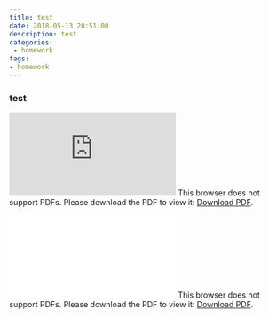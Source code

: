 ```yaml
---
title: test
date: 2018-05-13 20:51:00
description: test
categories:
 - homework
tags: 
- homework
---
```

### test

<object data="https://github.com/OrderingService/Dashboard/blob/gh-pages/docs/03_investigation.pdf" type="application/pdf" width="700px" height="700px">
    <embed src="https://github.com/OrderingService/Dashboard/blob/gh-pages/docs/03_investigation.pdf">
        This browser does not support PDFs. Please download the PDF to view it: <a href="https://github.com/OrderingService/Dashboard/blob/gh-pages/docs/03_investigation.pdf">Download PDF</a>.</p>
    </embed>
</object>






<object data="file:///Users/Eddie/Downloads/FinalProject.pdf" type="application/pdf" width="700px" height="700px">
    <embed src="file:///Users/Eddie/Downloads/FinalProject.pdf">
        This browser does not support PDFs. Please download the PDF to view it: <a href="file:///Users/Eddie/Downloads/FinalProject.pdf">Download PDF</a>.</p>
    </embed>
</object>

